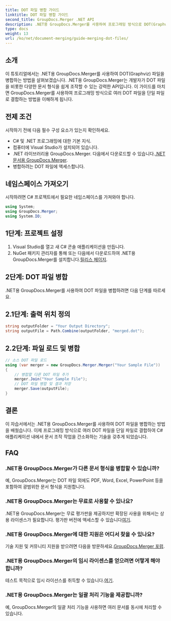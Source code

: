 ```yaml
---
title: DOT 파일 병합 가이드
linktitle: DOT 파일 병합 가이드
second_title: GroupDocs.Merger .NET API
description: .NET용 GroupDocs.Merger를 사용하여 프로그래밍 방식으로 DOT(Graphviz) 파일을 병합하는 방법을 알아보세요. DOT 파일을 쉽게 병합, 결합 및 조작할 수 있습니다.
type: docs
weight: 13
url: /ko/net/document-merging/guide-merging-dot-files/
---
```

## 소개
이 튜토리얼에서는 .NET용 GroupDocs.Merger를 사용하여 DOT(Graphviz) 파일을 병합하는 방법을 살펴보겠습니다. .NET용 GroupDocs.Merger는 개발자가 DOT 파일을 비롯한 다양한 문서 형식을 쉽게 조작할 수 있는 강력한 API입니다. 이 가이드를 마치면 GroupDocs.Merger를 사용하여 프로그래밍 방식으로 여러 DOT 파일을 단일 파일로 결합하는 방법을 이해하게 됩니다.
## 전제 조건
시작하기 전에 다음 필수 구성 요소가 있는지 확인하세요.
- C# 및 .NET 프로그래밍에 대한 기본 지식.
- 컴퓨터에 Visual Studio가 설치되어 있습니다.
-  .NET 라이브러리용 GroupDocs.Merger. 다음에서 다운로드할 수 있습니다.[.NET 문서용 GroupDocs.Merger](https://reference.groupdocs.com/merger/net/).
- 병합하려는 DOT 파일에 액세스합니다.

## 네임스페이스 가져오기
시작하려면 C# 프로젝트에서 필요한 네임스페이스를 가져와야 합니다.
```csharp
using System; 
using GroupDocs.Merger;
using System.IO;
```
## 1단계: 프로젝트 설정
1. Visual Studio를 열고 새 C# 콘솔 애플리케이션을 만듭니다.
2.  NuGet 패키지 관리자를 통해 또는 다음에서 다운로드하여 .NET용 GroupDocs.Merger를 설치합니다.[릴리스 페이지](https://releases.groupdocs.com/merger/net/).
## 2단계: DOT 파일 병합
.NET용 GroupDocs.Merger를 사용하여 DOT 파일을 병합하려면 다음 단계를 따르세요.
## 2.1단계: 출력 위치 정의
```csharp
string outputFolder = "Your Output Directory";
string outputFile = Path.Combine(outputFolder, "merged.dot");
```
## 2.2단계: 파일 로드 및 병합
```csharp
// 소스 DOT 파일 로드
using (var merger = new GroupDocs.Merger.Merger("Your Sample File"))
{
    // 병합할 다른 DOT 파일 추가
    merger.Join("Your Sample File");
    // DOT 파일 병합 및 결과 저장
    merger.Save(outputFile);
}
```

## 결론
이 자습서에서는 .NET용 GroupDocs.Merger를 사용하여 DOT 파일을 병합하는 방법을 배웠습니다. 이제 프로그래밍 방식으로 여러 DOT 파일을 단일 파일로 결합하여 C# 애플리케이션 내에서 문서 조작 작업을 간소화하는 기술을 갖추게 되었습니다.

## FAQ
### .NET용 GroupDocs.Merger가 다른 문서 형식을 병합할 수 있습니까?
예, GroupDocs.Merger는 DOT 파일 외에도 PDF, Word, Excel, PowerPoint 등을 포함하여 광범위한 문서 형식을 지원합니다.
### .NET용 GroupDocs.Merger는 무료로 사용할 수 있나요?
 .NET용 GroupDocs.Merger는 무료 평가판을 제공하지만 확장된 사용을 위해서는 상용 라이센스가 필요합니다. 평가판 버전에 액세스할 수 있습니다[여기](https://releases.groupdocs.com/).
### .NET용 GroupDocs.Merger에 대한 지원은 어디서 찾을 수 있나요?
 기술 지원 및 커뮤니티 지원을 받으려면 다음을 방문하세요.[GroupDocs.Merger 포럼](https://forum.groupdocs.com/c/merger/32).
### .NET용 GroupDocs.Merger의 임시 라이센스를 얻으려면 어떻게 해야 합니까?
 테스트 목적으로 임시 라이선스를 취득할 수 있습니다.[여기](https://purchase.groupdocs.com/temporary-license/).
### .NET용 GroupDocs.Merger는 일괄 처리 기능을 제공합니까?
예, GroupDocs.Merger의 일괄 처리 기능을 사용하면 여러 문서를 동시에 처리할 수 있습니다.
